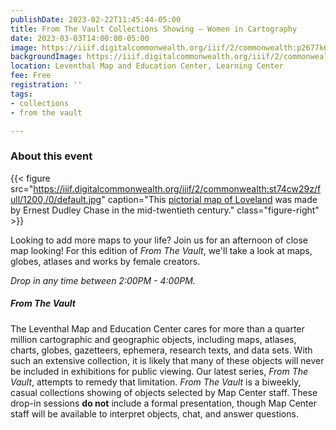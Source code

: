 ```yaml
---
publishDate: 2023-02-22T11:45:44-05:00
title: From The Vault Collections Showing — Women in Cartography
date: 2023-03-03T14:00:00-05:00
image: https://iiif.digitalcommonwealth.org/iiif/2/commonwealth:p2677k68s/full/2000,/0/default.jpg
backgroundImage: https://iiif.digitalcommonwealth.org/iiif/2/commonwealth:p2677k68s/full/2000,/0/default.jpg
location: Leventhal Map and Education Center, Learning Center
fee: Free
registration: ''
tags:
- collections
- from the vault

---
```

### About this event

{{< figure src="https://iiif.digitalcommonwealth.org/iiif/2/commonwealth:st74cw29z/full/1200,/0/default.jpg" caption="This [pictorial map of Loveland](https://collections.leventhalmap.org/search/commonwealth:st74cw28p) was made by Ernest Dudley Chase in the mid-twentieth century." class="figure-right" >}}

Looking to add more maps to your life? Join us for an afternoon of close map looking! For this edition of _From The Vault_, we'll take a look at maps, globes, atlases and works by female creators. 

_Drop in any time between 2:00PM - 4:00PM._

##### _From The Vault_

The Leventhal Map and Education Center cares for more than a quarter million cartographic and geographic objects, including maps, atlases, charts, globes, gazetteers, ephemera, research texts, and data sets. With such an extensive collection, it is likely that many of these objects will never be included in exhibitions for public viewing. Our latest series, _From The Vault_, attempts to remedy that limitation. _From The Vault_ is a biweekly, casual collections showing of objects selected by Map Center staff. These drop-in sessions **do not** include a formal presentation, though Map Center staff will be available to interpret objects, chat, and answer questions.